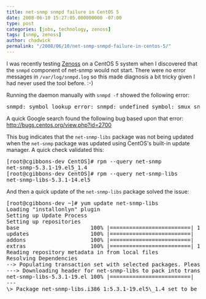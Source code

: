 ```yaml
---
title: net-snmp snmpd failure in CentOS 5
date: 2008-06-10 15:27:05.000000000 -07:00
type: post
categories: [jobs, technology, zenoss]
tags: [snmp, zenoss]
author: chadwick
permalink: "/2008/06/10/net-snmp-snmpd-failure-in-centos-5/"
---
```

<p>I was recently testing <a href="http://www.zenoss.org/">Zenoss</a> on a
CentOS 5 system when I discovered that the <code>snmpd</code> component of
net-snmp would not start. There were no error messages in
<code>/var/log/snmpd.log</code> so this made diagnosis a bit tricky given I
had never used the tool before. :-)</p> <p>Running the daemon manually with
<code>snmpd -f</code> showed the following error:</p>

<pre>
snmpd: symbol lookup error: snmpd: undefined symbol: smux_snmp_select_list_get_length
</pre>
<p>A quick Google search found the following bug based upon that error: <a href="http://bugs.centos.org/view.php?id=2700">http://bugs.centos.org/view.php?id=2700</a> </p>
<p>This bug indicates that the <code>net-snmp-libs</code> package was not being updated when the <code>net-snmp</code> package was updated using CentOS's built-in update manager. A quick check validated this:</p>
<pre>
[root@cgibbons-dev CentOS]# rpm --query net-snmp
net-snmp-5.3.1-19.el5_1.4
[root@cgibbons-dev CentOS]# rpm --query net-snmp-libs
net-snmp-libs-5.3.1-14.el5
</pre>

<p>And then a quick update of the <code>net-snmp-libs</code> package solved the issue:</p>
<pre>
[root@cgibbons-dev ~]# yum update net-snmp-libs
Loading "installonlyn" plugin
Setting up Update Process
Setting up repositories
base                      100% |=========================| 1.1 kB    00:00     
updates                   100% |=========================|  951 B    00:00     
addons                    100% |=========================|  951 B    00:00    
extras                    100% |=========================| 1.1 kB    00:00     
Reading repository metadata in from local files
Resolving Dependencies
--> Populating transaction set with selected packages. Please wait.
---> Downloading header for net-snmp-libs to pack into transaction set.
net-snmp-libs-5.3.1-19.el 100% |=========================|  27 kB    00:00     
---
\> Package net-snmp-libs.i386 1:5.3.1-19.el5\_1.4 set to be updated --\> Running transaction check Dependencies Resolved ============================================================================= Package Arch Version Repository Size ============================================================================= Updating: net-snmp-libs i386 1:5.3.1-19.el5\_1.4 updates 1.2 M Transaction Summary ============================================================================= Install 0 Package(s) Update 1 Package(s) Remove 0 Package(s) Total download size: 1.2 M Is this ok [y/N]: Y Downloading Packages: (1/1): net-snmp-libs-5.3. 100% |=========================| 1.2 MB 00:00 Running Transaction Test Finished Transaction Test Transaction Test Succeeded Running Transaction Updating : net-snmp-libs ######################### [1/2] Cleanup : net-snmp-libs ######################### [2/2] Updated: net-snmp-libs.i386 1:5.3.1-19.el5\_1.4 Complete!

